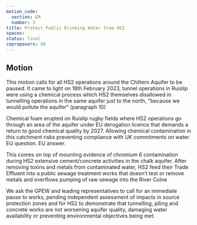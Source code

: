 ```yaml
---
motion_code:
  section: EM
  number: 3
title: Protect Public Drinking Water From HS2
spaces:
status: final
coproposers: 90
---
```

## Motion
This motion calls for all HS2 operations around the Chiltern Aquifer to be paused. It came to light on 18th February 2023, tunnel operations in Ruislip were using a chemical process which HS2 themselves disallowed in tunnelling operations in the same aquifer just to the north, "because we would pollute the aquifer" (paragraph 10)

Chemical foam erupted on Ruislip rugby fields where HS2 operations go through an area of the aquifer under EU derogation licence that demands a return to good chemical quality by 2027. Allowing chemical contamination in this catchment risks preventing compliance with UK commitments on water. EU question. EU answer.

This comes on top of mounting evidence of chromium 6 contamination during HS2 extensive cement/concrete activities in the chalk aquifer. After removing toxins and metals from contaminated water, HS2 feed their Trade Effluent into a public sewage treatment works that doesn’t test or remove metals and overflows pumping of raw sewage into the River Colne

We ask the GPEW and leading representatives to call for an immediate pause to works, pending independent assessment of impacts in source protection zones and for HS2 to demonstrate that tunnelling, piling and concrete works are not worsening aquifer quality, damaging water availability or preventing environmental objectives being met.
